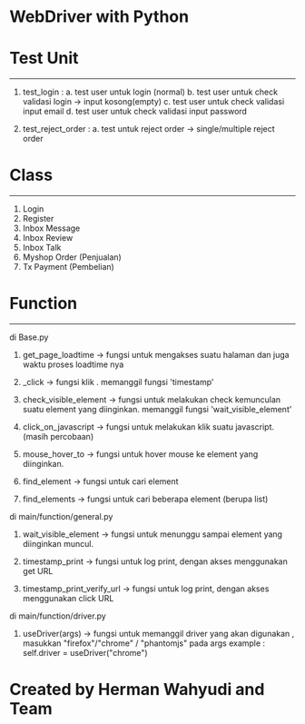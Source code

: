# WebDriver with Python

# Test Unit
----------
1. test_login : 
	a. test user untuk login (normal)
	b. test user untuk check validasi login -> input kosong(empty)
	c. test user untuk check validasi input email 
	d. test user untuk check validasi input password

2. test_reject_order :
	a. test untuk reject order -> single/multiple reject order


# Class
------
1. Login
2. Register
3. Inbox Message
4. Inbox Review
5. Inbox Talk
6. Myshop Order (Penjualan)
7. Tx Payment (Pembelian)


# Function
--------
di Base.py
1. get_page_loadtime -> fungsi untuk mengakses suatu halaman dan juga waktu proses loadtime nya

2. _click -> fungsi klik . memanggil fungsi 'timestamp'

3. check_visible_element -> fungsi untuk melakukan check kemunculan suatu element yang diinginkan. memanggil fungsi 'wait_visible_element'

4. click_on_javascript -> fungsi untuk melakukan klik suatu javascript. (masih percobaan)

5. mouse_hover_to -> fungsi untuk hover mouse ke element yang diinginkan.

6. find_element -> fungsi untuk cari element

7. find_elements -> fungsi untuk cari beberapa element (berupa list)


di main/function/general.py
1. wait_visible_element -> fungsi untuk menunggu sampai element yang diinginkan muncul.

2. timestamp_print -> fungsi untuk log print, dengan akses menggunakan get URL

3. timestamp_print_verify_url -> fungsi untuk log print, dengan akses menggunakan click URL


di main/function/driver.py
1. useDriver(args) -> fungsi untuk memanggil driver yang akan digunakan , masukkan "firefox"/"chrome" / "phantomjs" pada args
example : self.driver = useDriver("chrome")

# Created by Herman Wahyudi and Team
